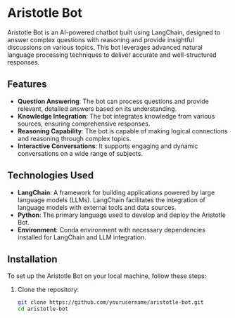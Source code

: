 # Aristotle Bot

Aristotle Bot is an AI-powered chatbot built using LangChain, designed to answer complex questions with reasoning and provide insightful discussions on various topics. This bot leverages advanced natural language processing techniques to deliver accurate and well-structured responses.

## Features

- **Question Answering**: The bot can process questions and provide relevant, detailed answers based on its understanding.
- **Knowledge Integration**: The bot integrates knowledge from various sources, ensuring comprehensive responses.
- **Reasoning Capability**: The bot is capable of making logical connections and reasoning through complex topics.
- **Interactive Conversations**: It supports engaging and dynamic conversations on a wide range of subjects.

## Technologies Used

- **LangChain**: A framework for building applications powered by large language models (LLMs). LangChain facilitates the integration of language models with external tools and data sources.
- **Python**: The primary language used to develop and deploy the Aristotle Bot.
- **Environment**: Conda environment with necessary dependencies installed for LangChain and LLM integration.

## Installation

To set up the Aristotle Bot on your local machine, follow these steps:

1. Clone the repository:
   ```bash
   git clone https://github.com/yourusername/aristotle-bot.git
   cd aristotle-bot
